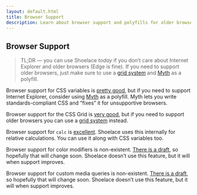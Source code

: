 ```yaml
---
layout: default.html
title: Browser Support
description: Learn about browser support and polyfills for older browsers.
---
```


## Browser Support

> TL;DR — you can use Shoelace _today_ if you don’t care about Internet Explorer and older browsers (Edge is fine). If you need to support older browsers, just make sure to use a [grid system](#grid-system) and [Myth](http://www.myth.io/) as a polyfill.

Browser support for CSS variables is [pretty good](http://caniuse.com/#feat=css-variables), but if you need to support Internet Explorer, consider using [Myth](http://www.myth.io/) as a polyfill. Myth lets you write standards-compliant CSS and “fixes” it for unsupportive browsers.

Browser support for the CSS Grid is [very good](http://caniuse.com/#feat=css-grid), but if you need to support older browsers you can use a [grid system](#grid-system) instead.

Browser support for `calc` is [excellent](http://caniuse.com/#feat=calc). Shoelace uses this internally for relative calculations. You can use it along with CSS variables too.

Browser support for color modifiers is non-existent. [There is a draft](https://drafts.csswg.org/css-color/#modifying-colors), so hopefully that will change soon. Shoelace doesn’t use this feature, but it will when support improves.

Browser support for custom media queries is non-existent. [There is a draft](https://drafts.csswg.org/mediaqueries-5/#custom-mq), so hopefully that will change soon. Shoelace doesn’t use this feature, but it will when support improves.

